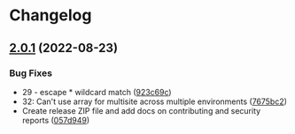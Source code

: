 # Changelog

## [2.0.1](https://github.com/studio24/wordpress-multi-env-config/compare/v2.0.0...v2.0.1) (2022-08-23)


### Bug Fixes

* 29 - escape * wildcard match ([923c69c](https://github.com/studio24/wordpress-multi-env-config/commit/923c69ceb2044a0338e0b049eecc5db379522e35))
* 32: Can't use array for multisite across multiple environments ([7675bc2](https://github.com/studio24/wordpress-multi-env-config/commit/7675bc275b790e4c7fa1efe6807223d53f758596))
* Create release ZIP file and add docs on contributing and security reports ([057d949](https://github.com/studio24/wordpress-multi-env-config/commit/057d949629c9e24dd2d4da928d12bcf520bb0187))
